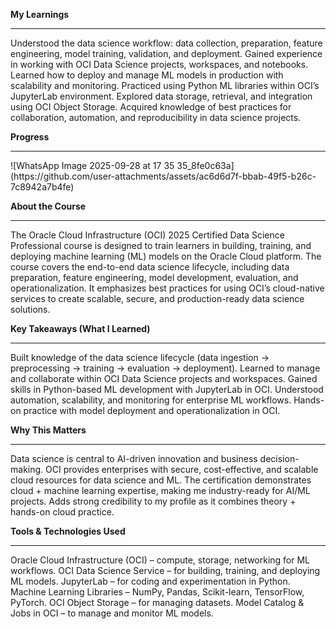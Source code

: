 **My Learnings**
<hr>
Understood the data science workflow: data collection, preparation, feature engineering, model training, validation, and deployment.
Gained experience in working with OCI Data Science projects, workspaces, and notebooks.
Learned how to deploy and manage ML models in production with scalability and monitoring.
Practiced using Python ML libraries within OCI’s JupyterLab environment.
Explored data storage, retrieval, and integration using OCI Object Storage.
Acquired knowledge of best practices for collaboration, automation, and reproducibility in data science projects.

**Progress**
<hr>
![WhatsApp Image 2025-09-28 at 17 35 35_8fe0c63a](https://github.com/user-attachments/assets/ac6d6d7f-bbab-49f5-b26c-7c8942a7b4fe)

**About the Course**
<hr>
The Oracle Cloud Infrastructure (OCI) 2025 Certified Data Science Professional course is designed to train learners in building, training, and deploying machine learning (ML) models on the Oracle Cloud platform. The course covers the end-to-end data science lifecycle, including data preparation, feature engineering, model development, evaluation, and operationalization. It emphasizes best practices for using OCI’s cloud-native services to create scalable, secure, and production-ready data science solutions.

**Key Takeaways (What I Learned)**
<hr>
Built knowledge of the data science lifecycle (data ingestion → preprocessing → training → evaluation → deployment).
Learned to manage and collaborate within OCI Data Science projects and workspaces.
Gained skills in Python-based ML development with JupyterLab in OCI.
Understood automation, scalability, and monitoring for enterprise ML workflows.
Hands-on practice with model deployment and operationalization in OCI.

**Why This Matters**
<hr>
Data science is central to AI-driven innovation and business decision-making.
OCI provides enterprises with secure, cost-effective, and scalable cloud resources for data science and ML.
The certification demonstrates cloud + machine learning expertise, making me industry-ready for AI/ML projects.
Adds strong credibility to my profile as it combines theory + hands-on cloud practice.

**Tools & Technologies Used**
<hr>
Oracle Cloud Infrastructure (OCI) – compute, storage, networking for ML workflows.
OCI Data Science Service – for building, training, and deploying ML models.
JupyterLab – for coding and experimentation in Python.
Machine Learning Libraries – NumPy, Pandas, Scikit-learn, TensorFlow, PyTorch.
OCI Object Storage – for managing datasets.
Model Catalog & Jobs in OCI – to manage and monitor ML models.
